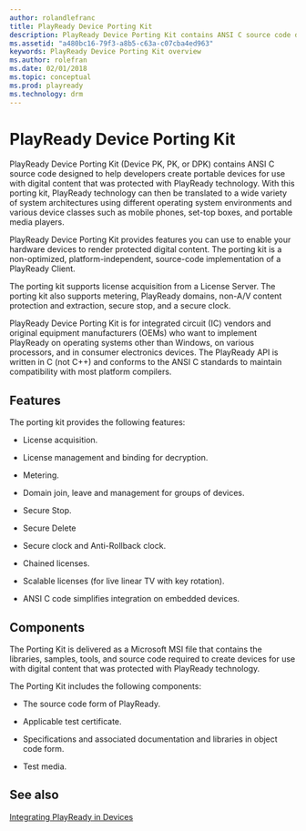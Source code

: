 ```yaml
---
author: rolandlefranc
title: PlayReady Device Porting Kit
description: PlayReady Device Porting Kit contains ANSI C source code designed to help developers create portable devices for use with digital content protected with PlayReady technology.
ms.assetid: "a480bc16-79f3-a8b5-c63a-c07cba4ed963"
keywords: PlayReady Device Porting Kit overview
ms.author: rolefran
ms.date: 02/01/2018
ms.topic: conceptual
ms.prod: playready
ms.technology: drm
---
```



# PlayReady Device Porting Kit


PlayReady Device Porting Kit (Device PK, PK, or DPK) contains ANSI C source code designed to help developers create portable devices for use with digital content that was protected with PlayReady technology. With this porting kit, PlayReady technology can then be translated to a wide variety of system architectures using different operating system environments and various device classes such as mobile phones, set-top boxes, and portable media players.


PlayReady Device Porting Kit provides features you can use to enable your hardware devices to render protected digital content. The porting kit is a non-optimized, platform-independent, source-code implementation of a PlayReady Client.


The porting kit supports license acquisition from a License Server. The porting kit also supports metering, PlayReady domains, non-A/V content protection and extraction, secure stop, and a secure clock.


PlayReady Device Porting Kit is for integrated circuit (IC) vendors and original equipment manufacturers (OEMs) who want to implement PlayReady on operating systems other than Windows, on various processors, and in consumer electronics devices. The PlayReady API is written in C (not C++) and conforms to the ANSI C standards to maintain compatibility with most platform compilers.

<a id="ID4EX"></a>



## Features


The porting kit provides the following features:

   *  License acquisition.

   *  License management and binding for decryption.

   *  Metering.

   *  Domain join, leave and management for groups of devices.

   *  Secure Stop.

   *  Secure Delete

   *  Secure clock and Anti-Rollback clock.

   *  Chained licenses.

   *  Scalable licenses (for live linear TV with key rotation).

   *  ANSI C code simplifies integration on embedded devices.


<a id="ID4EZB"></a>



## Components

The Porting Kit is delivered as a Microsoft MSI file that contains the libraries, samples, tools, and source code required to create devices for use with digital content that was protected with PlayReady technology.

The Porting Kit includes the following components:

   *  The source code form of PlayReady.

   *  Applicable test certificate.

   *  Specifications and associated documentation and libraries in object code form.

   *  Test media.


## See also

 [Integrating PlayReady in Devices](integrating-in-devices.md)
